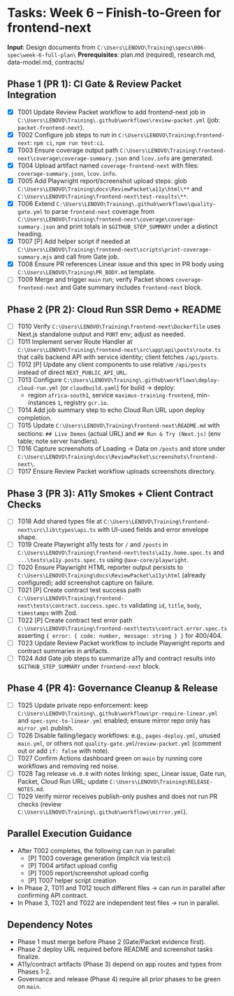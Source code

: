 # Tasks: Week 6 – Finish-to-Green for frontend-next

**Input**: Design documents from `C:\Users\LENOVO\Training\specs\006-spec\week-6-full-plan\`
**Prerequisites**: plan.md (required), research.md, data-model.md, contracts/

## Phase 1 (PR 1): CI Gate & Review Packet Integration

- [X] T001 Update Review Packet workflow to add frontend-next job in `C:\Users\LENOVO\Training\.github\workflows\review-packet.yml` (job: `packet-frontend-next`).
- [X] T002 Configure job steps to run in `C:\Users\LENOVO\Training\frontend-next`: `npm ci`, `npm run test:ci`.
- [X] T003 Ensure coverage output path `C:\Users\LENOVO\Training\frontend-next\coverage\coverage-summary.json` and `lcov.info` are generated.
- [X] T004 Upload artifact named `coverage-frontend-next` with files: `coverage-summary.json`, `lcov.info`.
- [X] T005 Add Playwright report/screenshot upload steps: glob `C:\Users\LENOVO\Training\docs\ReviewPacket\a11y\html\**` and `C:\Users\LENOVO\Training\frontend-next\test-results\**`.
- [X] T006 Extend `C:\Users\LENOVO\Training\.github\workflows\quality-gate.yml` to parse `frontend-next` coverage from `C:\Users\LENOVO\Training\frontend-next\coverage\coverage-summary.json` and print totals in `$GITHUB_STEP_SUMMARY` under a distinct heading.
- [X] T007 [P] Add helper script if needed at `C:\Users\LENOVO\Training\frontend-next\scripts\print-coverage-summary.mjs` and call from Gate job.
- [X] T008 Ensure PR references Linear issue and this spec in PR body using `C:\Users\LENOVO\Training\PR_BODY.md` template.
- [ ] T009 Merge and trigger `main` run; verify Packet shows `coverage-frontend-next` and Gate summary includes `frontend-next` block.

## Phase 2 (PR 2): Cloud Run SSR Demo + README

- [ ] T010 Verify `C:\Users\LENOVO\Training\frontend-next\Dockerfile` uses Next.js standalone output and `PORT` env; adjust as needed.
- [ ] T011 Implement server Route Handler at `C:\Users\LENOVO\Training\frontend-next\src\app\api\posts\route.ts` that calls backend API with service identity; client fetches `/api/posts`.
- [ ] T012 [P] Update any client components to use relative `/api/posts` instead of direct `NEXT_PUBLIC_API_URL`.
- [ ] T013 Configure `C:\Users\LENOVO\Training\.github\workflows\deploy-cloud-run.yml` (or `cloudbuild.yaml`) for build → deploy:
  - region `africa-south1`, service `maximus-training-frontend`, min-instances `1`, registry `gcr.io`.
- [ ] T014 Add job summary step to echo Cloud Run URL upon deploy completion.
- [ ] T015 Update `C:\Users\LENOVO\Training\frontend-next\README.md` with sections: `## Live Demos` (actual URL) and `## Run & Try (Next.js)` (env table; note server handlers).
- [ ] T016 Capture screenshots of Loading → Data on `/posts` and store under `C:\Users\LENOVO\Training\docs\ReviewPacket\screenshots\frontend-next\`.
- [ ] T017 Ensure Review Packet workflow uploads screenshots directory.

## Phase 3 (PR 3): A11y Smokes + Client Contract Checks

- [ ] T018 Add shared types file at `C:\Users\LENOVO\Training\frontend-next\src\lib\types\api.ts` with UI-used fields and error envelope shape.
- [ ] T019 Create Playwright a11y tests for `/` and `/posts` in `C:\Users\LENOVO\Training\frontend-next\tests\a11y.home.spec.ts` and `...\tests\a11y.posts.spec.ts` using `@axe-core/playwright`.
- [ ] T020 Ensure Playwright HTML reporter output persists to `C:\Users\LENOVO\Training\docs\ReviewPacket\a11y\html` (already configured); add screenshot capture on failure.
- [ ] T021 [P] Create contract test success path `C:\Users\LENOVO\Training\frontend-next\tests\contract.success.spec.ts` validating `id`, `title`, `body`, `timestamps` with Zod.
- [ ] T022 [P] Create contract test error path `C:\Users\LENOVO\Training\frontend-next\tests\contract.error.spec.ts` asserting `{ error: { code: number, message: string } }` for 400/404.
- [ ] T023 Update Review Packet workflow to include Playwright reports and contract summaries in artifacts.
- [ ] T024 Add Gate job steps to summarize a11y and contract results into `$GITHUB_STEP_SUMMARY` under `frontend-next` block.

## Phase 4 (PR 4): Governance Cleanup & Release

- [ ] T025 Update private repo enforcement: keep `C:\Users\LENOVO\Training\.github\workflows\pr-require-linear.yml` and `spec-sync-to-linear.yml` enabled; ensure mirror repo only has `mirror.yml` publish.
- [ ] T026 Disable failing/legacy workflows: e.g., `pages-deploy.yml`, unused `main.yml`, or others not `quality-gate.yml`/`review-packet.yml` (comment out or add `if: false` with note).
- [ ] T027 Confirm Actions dashboard green on `main` by running core workflows and removing red noise.
- [ ] T028 Tag release `v6.0.0` with notes linking: spec, Linear issue, Gate run, Packet, Cloud Run URL; update `C:\Users\LENOVO\Training\RELEASE-NOTES.md`.
- [ ] T029 Verify mirror receives publish-only pushes and does not run PR checks (review `C:\Users\LENOVO\Training\.github\workflows\mirror.yml`).

## Parallel Execution Guidance

- After T002 completes, the following can run in parallel:
  - [P] T003 coverage generation (implicit via test:ci)
  - [P] T004 artifact upload config
  - [P] T005 report/screenshot upload config
  - [P] T007 helper script creation
- In Phase 2, T011 and T012 touch different files → can run in parallel after confirming API contract.
- In Phase 3, T021 and T022 are independent test files → run in parallel.

## Dependency Notes

- Phase 1 must merge before Phase 2 (Gate/Packet evidence first). 
- Phase 2 deploy URL required before README and screenshot tasks finalize.
- A11y/contract artifacts (Phase 3) depend on app routes and types from Phases 1-2.
- Governance and release (Phase 4) require all prior phases to be green on `main`.


